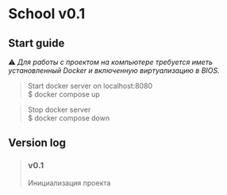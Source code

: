 # School v0.1

## Start guide
⚠ *Для работы с проектом на компьютере требуется иметь 
установленный Docker и включенную виртуализацию в BIOS.*

> Start docker server on localhost:8080  
> $ docker compose up

> Stop docker server  
> $ docker compose down

## Version log

> ### v0.1
> Инициализация проекта
